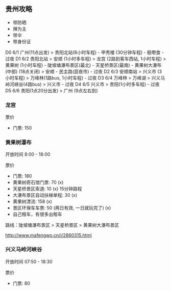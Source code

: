
## 贵州攻略

- 带防晒
- 辣为主
- 带伞
- 带身份证

D0 6/1 广州(11点出发) > 贵阳北站(8小时车程) - 甲秀楼 (30分钟车程) - 稳嘢食 - 过夜
D1 6/2 贵阳北站 > 安顺 (1小时多车程)
       > 龙宫 (2路到客车西站, 1小时车程)
       > 黄果树 (1小时车程) - 陡坡塘瀑布景区(最北) - 天星桥景区(最南) - 黄果树大瀑布(中部) (18点关闭)
       > 安顺 - 民主路(逛夜市) - 过夜
D2 6/3 安顺南站 > 兴义市 (3小时车程) > 万峰林(1路bus, 1小时车程) - 过夜
D3 6/4 万峰林 > 万峰湖 > 兴义马岭河峡谷(4路bus) > 兴义市 - 过夜
D4 6/5 兴义市 > 贵阳(1小时多车程) - 过夜
D5 6/6 贵阳(1点20分出发) > 广州 (9点左右到)

### 龙宫

票价
- 门票: 150

### 黄果树瀑布

开放时间 8:00 - 18:00

票价
- 门票: 180
- 黄果树奇石馆门票: 70 (x)
- 天星桥景区索道: 10 (x) 15分钟路程
- 大瀑布景区自动扶梯单程: 30 (x)
- 黄果树漂流: 158 (x)
- 景区环保车车票: 50 (两日有效, 一日就玩完了) (x)
- 自己租车，有很多出租车

路线：陡坡塘瀑布景区 > 天星桥景区 > 黄果树大瀑布景区

http://www.mafengwo.cn/i/2860315.html

### 兴义马岭河峡谷

开放时间 07:50 - 18:30

票价
- 门票: 80


